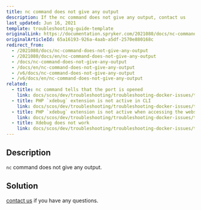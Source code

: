 ```yaml
---
title: nc command does not give any output
description: If the nc command does not give any output, contact us
last_updated: Jun 16, 2021
template: troubleshooting-guide-template
originalLink: https://documentation.spryker.com/2021080/docs/nc-command-does-not-give-any-output
originalArticleId: 65a16193-926a-4aab-a5df-2570e880168c
redirect_from:
  - /2021080/docs/nc-command-does-not-give-any-output
  - /2021080/docs/en/nc-command-does-not-give-any-output
  - /docs/nc-command-does-not-give-any-output
  - /docs/en/nc-command-does-not-give-any-output
  - /v6/docs/nc-command-does-not-give-any-output
  - /v6/docs/en/nc-command-does-not-give-any-output
related:
  - title: nc command tells that the port is opened
    link: docs/scos/dev/troubleshooting/troubleshooting-docker-issues/troubleshooting-debugging-in-docker/nc-command-tells-that-the-port-is-opened.html
  - title: PHP `xdebug` extension is not active in CLI
    link: docs/scos/dev/troubleshooting/troubleshooting-docker-issues/troubleshooting-debugging-in-docker/php-xdebug-extension-is-not-active-in-cli.html
  - title: PHP `xdebug` extension is not active when accessing the website via a browser or curl
    link: docs/scos/dev/troubleshooting/troubleshooting-docker-issues/troubleshooting-debugging-in-docker/php-xdebug-extension-is-not-active-when-accessing-the-website-via-a-browser-or-curl.html
  - title: Xdebug does not work
    link: docs/scos/dev/troubleshooting/troubleshooting-docker-issues/troubleshooting-debugging-in-docker/xdebug-does-not-work.html
---
```


## Description

`nc` command does not give any output.

## Solution

[contact us](https://spryker.com/en/support/) if you have any questions.
